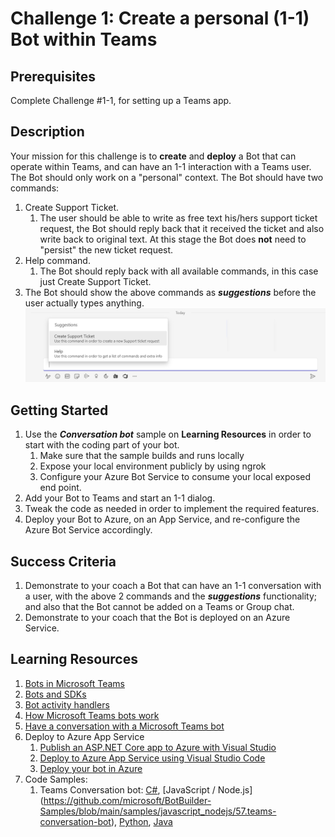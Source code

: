 # Challenge 1: Create a personal (1-1) Bot within Teams

## Prerequisites

Complete Challenge #1-1, for setting up a Teams app.

## Description

Your mission for this challenge is to **create** and **deploy** a Bot that can operate within Teams, and can have an 1-1 interaction with a Teams user. The Bot should only work on a "personal" context.
The Bot should have two commands:

1. Create Support Ticket.
    1. The user should be able to write as free text his/hers support ticket request, the Bot should reply back that it received the ticket and also write back to original text. At this stage the Bot does **not** need to "persist" the new ticket request.
2. Help command.
    1. The Bot should reply back with all available commands, in this case just Create Support Ticket.
3. The Bot should show the above commands as ***suggestions*** before the user actually types anything.
![Commands Popup](https://github.com/LevonDX/Teams-Hack-event-March-2022/blob/main/Resources/HelpPopUp.jpg)

## Getting Started

1. Use the ***Conversation bot*** sample on **Learning Resources** in order to start with the coding part of your bot.
    1. Make sure that the sample builds and runs locally
    2. Expose your local environment publicly by using ngrok
    3. Configure your Azure Bot Service to consume your local exposed end point.
2. Add your Bot to Teams and start an 1-1 dialog.
3. Tweak the code as needed in order to implement the required features.
4. Deploy your Bot to Azure, on an App Service, and re-configure the Azure Bot Service accordingly.

## Success Criteria

1. Demonstrate to your coach a Bot that can have an 1-1 conversation with a user, with the above 2 commands and the ***suggestions*** functionality; and also that the Bot cannot be added on a Teams or Group chat.
2. Demonstrate to your coach that the Bot is deployed on an Azure Service.

## Learning Resources

1. [Bots in Microsoft Teams](https://docs.microsoft.com/en-us/microsoftteams/platform/bots/what-are-bots) 
2. [Bots and SDKs](https://docs.microsoft.com/en-us/microsoftteams/platform/bots/bot-features?tabs=dotnet#bots-with-the-microsoft-bot-framework)
3. [Bot activity handlers](https://docs.microsoft.com/en-us/microsoftteams/platform/bots/bot-basics?tabs=csharp)
4. [How Microsoft Teams bots work](https://docs.microsoft.com/en-us/azure/bot-service/bot-builder-basics-teams?view=azure-bot-service-4.0&tabs=csharp)
5. [Have a conversation with a Microsoft Teams bot](https://docs.microsoft.com/en-us/microsoftteams/platform/resources/bot-v3/bot-conversations/bots-conversations)
6. Deploy to Azure App Service
    1. [Publish an ASP.NET Core app to Azure with Visual Studio](https://docs.microsoft.com/en-us/aspnet/core/tutorials/publish-to-azure-webapp-using-vs?view=aspnetcore-6.0)
    2. [Deploy to Azure App Service using Visual Studio Code](https://docs.microsoft.com/en-us/azure/devops/pipelines/targets/deploy-to-azure-vscode?view=azure-devops)
    3. [Deploy your bot in Azure](https://docs.microsoft.com/en-us/azure/bot-service/bot-builder-deploy-az-cli?view=azure-bot-service-4.0&tabs=csharp%2Cuserassigned)
7. Code Samples:
    1. Teams Conversation bot: [C#](https://github.com/microsoft/BotBuilder-Samples/blob/main/samples/csharp_dotnetcore/57.teams-conversation-bot), [JavaScript / Node.js] (https://github.com/microsoft/BotBuilder-Samples/blob/main/samples/javascript_nodejs/57.teams-conversation-bot), [Python](https://github.com/microsoft/BotBuilder-Samples/blob/main/samples/python/57.teams-conversation-bot), [Java](https://github.com/microsoft/BotBuilder-Samples/blob/main/samples/java_springboot/57.teams-conversation-bot)

